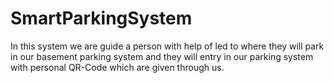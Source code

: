 # SmartParkingSystem

In this system we are guide a person with help of led to where they will park in our basement parking system and they will entry in our parking system with personal QR-Code which are given through us.
